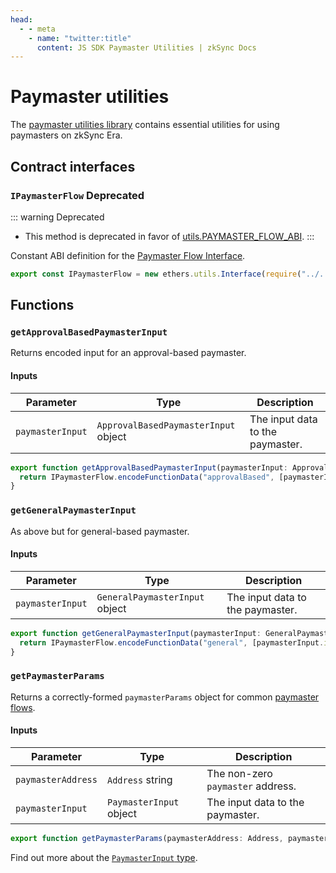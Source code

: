 ```yaml
---
head:
  - - meta
    - name: "twitter:title"
      content: JS SDK Paymaster Utilities | zkSync Docs
---
```


# Paymaster utilities

The [paymaster utilities library](https://github.com/zksync-sdk/zksync-ethers/blob/ethers-v5/src/paymaster-utils.ts) contains essential utilities for using paymasters on zkSync Era.

## Contract interfaces

### `IPaymasterFlow` Deprecated

::: warning Deprecated

- This method is deprecated in favor of [utils.PAYMASTER_FLOW_ABI](./utils.md#paymasterflow).
  :::

Constant ABI definition for the [Paymaster Flow Interface](https://github.com/matter-labs/era-contracts/blob/87cd8d7b0f8c02e9672c0603a821641a566b5dd8/l2-contracts/contracts/interfaces/IPaymasterFlow.sol).

```typescript
export const IPaymasterFlow = new ethers.utils.Interface(require("../../abi/IPaymasterFlow.json").abi);
```

## Functions

### `getApprovalBasedPaymasterInput`

Returns encoded input for an approval-based paymaster.

#### Inputs

| Parameter        | Type                                 | Description                      |
| ---------------- | ------------------------------------ | -------------------------------- |
| `paymasterInput` | `ApprovalBasedPaymasterInput` object | The input data to the paymaster. |

```ts
export function getApprovalBasedPaymasterInput(paymasterInput: ApprovalBasedPaymasterInput): BytesLike {
  return IPaymasterFlow.encodeFunctionData("approvalBased", [paymasterInput.token, paymasterInput.minimalAllowance, paymasterInput.innerInput]);
}
```

### `getGeneralPaymasterInput`

As above but for general-based paymaster.

#### Inputs

| Parameter        | Type                           | Description                      |
| ---------------- | ------------------------------ | -------------------------------- |
| `paymasterInput` | `GeneralPaymasterInput` object | The input data to the paymaster. |

```ts
export function getGeneralPaymasterInput(paymasterInput: GeneralPaymasterInput): BytesLike {
  return IPaymasterFlow.encodeFunctionData("general", [paymasterInput.innerInput]);
}
```

### `getPaymasterParams`

Returns a correctly-formed `paymasterParams` object for common [paymaster flows](../../technical-reference/concepts/account-abstraction.md#built-in-paymaster-flows).

#### Inputs

| Parameter          | Type                    | Description                       |
| ------------------ | ----------------------- | --------------------------------- |
| `paymasterAddress` | `Address` string        | The non-zero `paymaster` address. |
| `paymasterInput`   | `PaymasterInput` object | The input data to the paymaster.  |

```typescript
export function getPaymasterParams(paymasterAddress: Address, paymasterInput: PaymasterInput): PaymasterParams;
```

Find out more about the [`PaymasterInput` type](./types.md).
